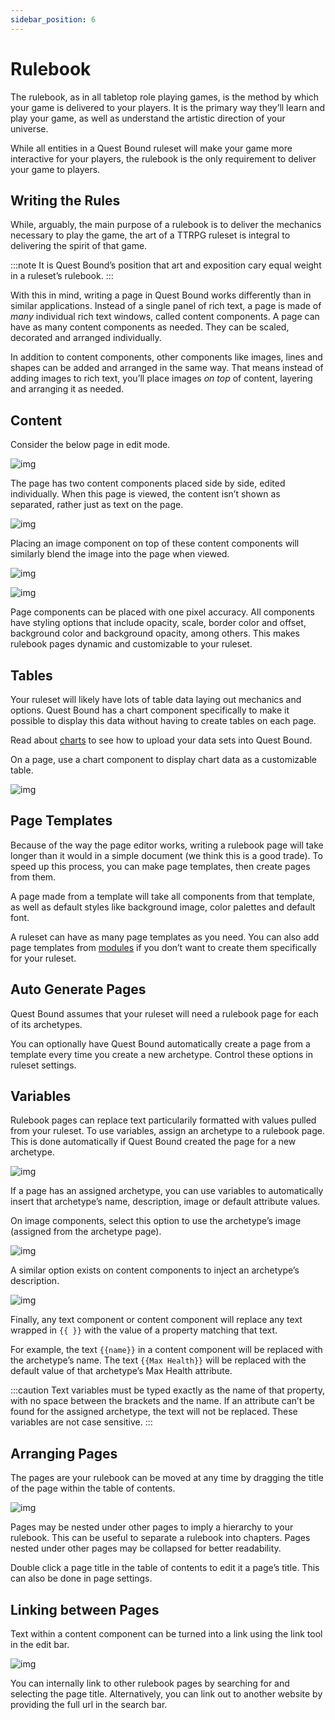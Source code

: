 ```yaml
---
sidebar_position: 6
---
```


# Rulebook

The rulebook, as in all tabletop role playing games, is the method by which your game is delivered to your players. It is the primary way they’ll learn and play your game, as well as understand the artistic direction of your universe.

While all entities in a Quest Bound ruleset will make your game more interactive for your players, the rulebook is the only requirement to deliver your game to players.

## Writing the Rules

While, arguably, the main purpose of a rulebook is to deliver the mechanics necessary to play the game, the art of a TTRPG ruleset is integral to delivering the spirit of that game.

:::note
It is Quest Bound’s position that art and exposition cary equal weight in a ruleset’s rulebook.
:::

With this in mind, writing a page in Quest Bound works differently than in similar applications. Instead of a single panel of rich text, a page is made of _many_ individual rich text windows, called content components. A page can have as many content components as needed. They can be scaled, decorated and arranged individually.

In addition to content components, other components like images, lines and shapes can be added and arranged in the same way. That means instead of adding images to rich text, you’ll place images _on top_ of content, layering and arranging it as needed.

## Content

Consider the below page in edit mode.

![img](./img/content-components.png)

The page has two content components placed side by side, edited individually. When this page is viewed, the content isn’t shown as separated, rather just as text on the page.

![img](./img/content-view.png)

Placing an image component on top of these content components will similarly blend the image into the page when viewed.

![img](./img/image-edit.png)

![img](./img/image-view.png)

Page components can be placed with one pixel accuracy. All components have styling options that include opacity, scale, border color and offset, background color and background opacity, among others. This makes rulebook pages dynamic and customizable to your ruleset.

## Tables

Your ruleset will likely have lots of table data laying out mechanics and options. Quest Bound has a chart component specifically to make it possible to display this data without having to create tables on each page.

Read about [charts](./charts.md) to see how to upload your data sets into Quest Bound.

On a page, use a chart component to display chart data as a customizable table.

![img](./img/rulebook-chart.png)

## Page Templates

Because of the way the page editor works, writing a rulebook page will take longer than it would in a simple document (we think this is a good trade). To speed up this process, you can make page templates, then create pages from them.

A page made from a template will take all components from that template, as well as default styles like background image, color palettes and default font.

A ruleset can have as many page templates as you need. You can also add page templates from [modules](./rulesets/modules) if you don’t want to create them specifically for your ruleset.

## Auto Generate Pages

Quest Bound assumes that your ruleset will need a rulebook page for each of its archetypes.

You can optionally have Quest Bound automatically create a page from a template every time you create a new archetype. Control these options in ruleset settings.

## Variables

Rulebook pages can replace text particularily formatted with values pulled from your ruleset. To use variables, assign an archetype to a rulebook page. This is done automatically if Quest Bound created the page for a new archetype.

![img](./img/assign-archetype.png)

If a page has an assigned archetype, you can use variables to automatically insert that archetype’s name, description, image or default attribute values.

On image components, select this option to use the archetype’s image (assigned from the archetype page).

![img](./img/use-archetype-image.png)

A similar option exists on content components to inject an archetype’s description.

![img](./img/use-description-image.png)

Finally, any text component or content component will replace any text wrapped in `{{ }}` with the value of a property matching that text.

For example, the text `{{name}}` in a content component will be replaced with the archetype’s name. The text `{{Max Health}}` will be replaced with the default value of that archetype’s Max Health attribute.

:::caution
Text variables must be typed exactly as the name of that property, with no space between the brackets and the name. If an attribute can’t be found for the assigned archetype, the text will not be replaced. These variables are not case sensitive.
:::

## Arranging Pages

The pages are your rulebook can be moved at any time by dragging the title of the page within the table of contents.

![img](./img/arrange-pages.png)

Pages may be nested under other pages to imply a hierarchy to your rulebook. This can be useful to separate a rulebook into chapters. Pages nested under other pages may be collapsed for better readability.

Double click a page title in the table of contents to edit it a page’s title. This can also be done in page settings.

## Linking between Pages

Text within a content component can be turned into a link using the link tool in the edit bar.

![img](./img/link-pages.png)

You can internally link to other rulebook pages by searching for and selecting the page title. Alternatively, you can link out to another website by providing the full url in the search bar.
